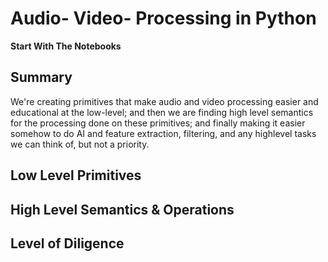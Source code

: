 # Audio- Video- Processing in Python

**Start With The Notebooks**

## Summary
We're creating primitives that make audio and video processing easier and educational at the low-level; and then we
are finding high level semantics for the processing done on these primitives; and finally making it easier somehow to
do AI and feature extraction, filtering, and any highlevel tasks we can think of, but not a priority.

## Low Level Primitives

## High Level Semantics & Operations

## Level of Diligence